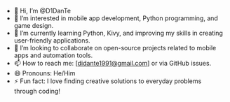 - 👋 Hi, I’m @D1DanTe
- 👀 I’m interested in mobile app development, Python programming, and game design.
- 🌱 I’m currently learning Python, Kivy, and improving my skills in creating user-friendly applications.
- 💞️ I’m looking to collaborate on open-source projects related to mobile apps and automation tools.
- 📫 How to reach me: [didante1991@gmail.com] or via GitHub issues.
- 😄 Pronouns: He/Him
- ⚡ Fun fact: I love finding creative solutions to everyday problems through coding!


<!---
D1DanTe/D1DanTe is a ✨ special ✨ repository because its `README.md` (this file) appears on your GitHub profile.
You can click the Preview link to take a look at your changes.
--->
